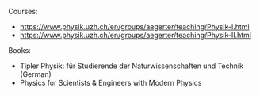 Courses:
- https://www.physik.uzh.ch/en/groups/aegerter/teaching/Physik-I.html
- https://www.physik.uzh.ch/en/groups/aegerter/teaching/Physik-II.html

Books:
- Tipler Physik: für Studierende der Naturwissenschaften und Technik (German)
- Physics for Scientists & Engineers with Modern Physics 